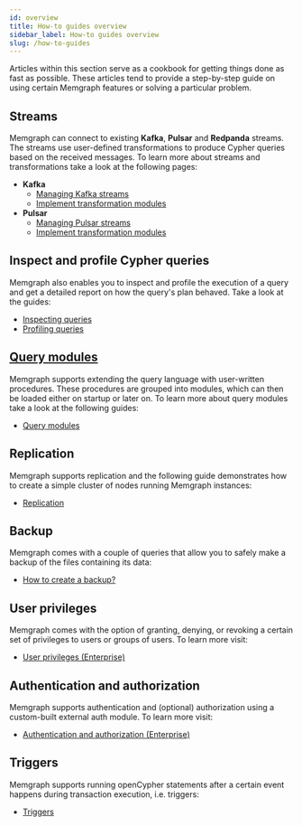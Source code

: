 ```yaml
---
id: overview
title: How-to guides overview
sidebar_label: How-to guides overview
slug: /how-to-guides
---
```


Articles within this section serve as a cookbook for getting things done as fast
as possible. These articles tend to provide a step-by-step guide on using
certain Memgraph features or solving a particular problem.

## Streams

Memgraph can connect to existing **Kafka**, **Pulsar** and **Redpanda** streams.
The streams use user-defined transformations to produce Cypher queries based on
the received messages. To learn more about streams and transformations take a
look at the following pages:

- **Kafka**
  - [Managing Kafka streams](/how-to-guides/streams/kafka/kafka-streams.md)
  - [Implement transformation
    modules](/how-to-guides/streams/kafka/implement-transformation-module.md)
- **Pulsar**
  - [Managing Pulsar streams](/how-to-guides/streams/pulsar/pulsar-streams.md)
  - [Implement transformation
    modules](/how-to-guides/streams/pulsar/implement-transformation-module.md)

## Inspect and profile Cypher queries

Memgraph also enables you to inspect and profile the execution of a query and
get a detailed report on how the query's plan behaved. Take a look at the
guides:

- [Inspecting
  queries](/reference-guide/optimizing-queries/inspecting-queries.md)
- [Profiling queries](/reference-guide/optimizing-queries/profiling-queries.md)

## [Query modules](/reference-guide/query-modules/overview.md)

Memgraph supports extending the query language with user-written procedures.
These procedures are grouped into modules, which can then be loaded either on
startup or later on. To learn more about query modules take a look at the
following guides:

- [Query modules](/how-to-guides/query-modules.md)

## Replication

Memgraph supports replication and the following guide demonstrates how to create
a simple cluster of nodes running Memgraph instances:

- [Replication](/how-to-guides/replication.md)

## Backup

Memgraph comes with a couple of queries that allow you to safely make a backup
of the files containing its data:

- [How to create a backup?](/how-to-guides/create-backup.md)

## User privileges

Memgraph comes with the option of granting, denying, or revoking a certain set
of privileges to users or groups of users. To learn more visit:

- [User privileges (Enterprise)](/how-to-guides/manage-user-privileges.md)

## Authentication and authorization

Memgraph supports authentication and (optional) authorization using a
custom-built external auth module. To learn more visit:

- [Authentication and authorization
  (Enterprise)](/how-to-guides/manage-users-using-ldap.md)

## Triggers

Memgraph supports running openCypher statements after a certain event happens
during transaction execution, i.e. triggers:

- [Triggers](/reference-guide/triggers.md)
